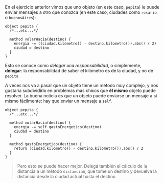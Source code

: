 En el ejercicio anterior vimos que uno objeto (en este caso, `pepita`) le puede enviar mensajes a otro que conozca (en este caso, ciudades como `rosario` o `buenosAires`): 

```wollok
object pepita {
  /*...etc...*/
  
  method volarHacia(destino) {
    energia -= ((ciudad.kilometro() - destino.kilometro()).abs() / 2)
    ciudad = destino
  }
}
```

Esto se conoce como _delegar una responsabilidad_, o simplemente, **delegar**: la responsabilidad de saber el kilómetro es de la ciudad, y no de `pepita`. 

A veces nos va a pasar que un objeto tiene un método muy complejo, y nos gustaría subdividirlo en problemas mas chicos que **él mismo** objeto puede resolver. La buena noticia es que  un objeto puede enviarse un mensaje a sí mismo fácilmente: hay que enviar un mensaje a `self`. 

```wollok
object pepita {
  /*...etc...*/
  
  method volarHacia(destino) {
    energia -= self.gastoEnergetico(destino)
    ciudad = destino
  }
  
  method gastoEnergetico(destino) {
    return (ciudad.kilometro() - destino.kilometro()).abs() / 2
  }
}
```

> Pero esto se puede hacer mejor. Delegá también el cálculo de la distancia a un método `distanciaA`, que tome un destino y devuelva la distancia desde la ciudad actual hasta el destino. 